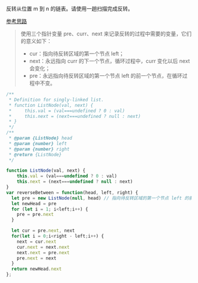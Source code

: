 反转从位置 m 到 n 的链表。请使用一趟扫描完成反转。

[参考思路](https://leetcode-cn.com/problems/reverse-linked-list-ii/solution/fan-zhuan-lian-biao-ii-by-leetcode-solut-teyq/) 

> 使用三个指针变量 pre、curr、next 来记录反转的过程中需要的变量，它们的意义如下：
>* cur：指向待反转区域的第一个节点 left；
>* next：永远指向 curr 的下一个节点，循环过程中，curr 变化以后 next 会变化；
>* pre：永远指向待反转区域的第一个节点 left 的前一个节点，在循环过程中不变。



```js
/**
 * Definition for singly-linked list.
 * function ListNode(val, next) {
 *     this.val = (val===undefined ? 0 : val)
 *     this.next = (next===undefined ? null : next)
 * }
 */
/**
 * @param {ListNode} head
 * @param {number} left
 * @param {number} right
 * @return {ListNode}
 */

function ListNode(val, next) {
    this.val = (val===undefined ? 0 : val)
    this.next = (next===undefined ? null : next)
}
var reverseBetween = function(head, left, right) {
  let pre = new ListNode(null, head) // 指向待反转区域的第一个节点 left 的前一个节点
  let newHead = pre
  for (let i = 1; i<left;i++) {
    pre = pre.next
  }

  let cur = pre.next, next
  for(let i = 0;i<right - left;i++) {
    next = cur.next
    cur.next = next.next
    next.next = pre.next
    pre.next = next
  }
  return newHead.next
};

```